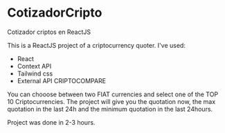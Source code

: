 # CotizadorCripto
Cotizador criptos en ReactJS

This is a ReactJS project of a criptocurrency quoter.
I've used:
- React
- Context API
- Tailwind css
- External API CRIPTOCOMPARE

You can chooose between two FIAT currencies and select one of the TOP 10 Criptocurrencies. The project will give you the quotation now,
the max quotation in the last 24h and the minimum quotation in the last 24hours.

Project was done in 2-3 hours.
